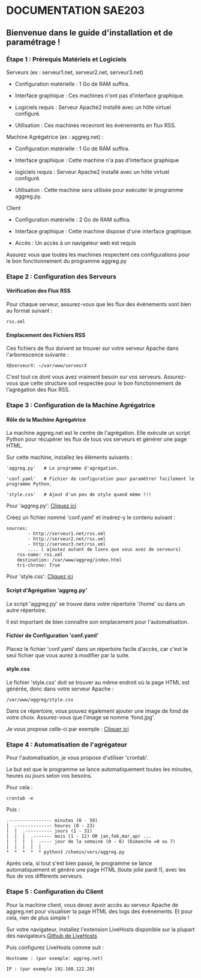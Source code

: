 # DOCUMENTATION SAE203

## Bienvenue dans le guide d'installation et de paramétrage !




### Étape 1 : Prérequis Matériels et Logiciels


Serveurs (ex : serveur1.net, serveur2.net, serveur3.net)

- Configuration matérielle : 1 Go de RAM suffira.

- Interface graphique : Ces machines n'ont pas d'interface graphique.

- Logiciels requis : Serveur Apache2 installé avec un hôte virtuel configuré.

- Utilisation : Ces machines recevront les événements en flux RSS.



Machine Agrégatrice (ex : aggreg.net) :

- Configuration matérielle : 1 Go de RAM suffira.

- Interface graphique : Cette machine n'a pas d'interface graphique

- logiciels requis : Serveur Apache2 installé avec un hôte virtuel configuré.

- Utilisation : Cette machine sera utilisée pour exécuter le programme aggreg.py.



Client

- Configuration matérielle : 2 Go de RAM suffira.

- Interface graphique : Cette machine dispose d'une interface graphique.

- Accès : Un accès à un navigateur web est requis



Assurez vous que toutes les machines respectent ces configurations pour le bon fonctionnement du programme aggreg.py




### Etape 2 : Configuration des Serveurs



#### Vérification des Flux RSS

Pour chaque serveur, assurez-vous que les flux des événements sont bien au format suivant :

    rss.xml


#### Emplacement des Fichiers RSS

Ces fichiers de flux doivent se trouver sur votre serveur Apache dans l'arborescence suivante :

    X@serveurX: ~/var/www/serveurX 


C'est tout ce dont vous avez vraiment besoin sur vos serveurs. Assurez-vous que cette structure soit respectée pour le bon fonctionnement de l'agrégation des flux RSS.




### Etape 3 : Configuration de la Machine Agrégatrice



#### Rôle de la Machine Agrégatrice


La machine aggreg.net est le centre de l'agrégation. Elle exécute un script Python pour récupérer les flux de tous vos serveurs et générer une page HTML.


Sur cette machine, installez les éléments suivants :

    'aggreg.py'   # Le programme d'agrégation.

    'conf.yaml'   # Fichier de configuration pour paramétrer facilement le programme Python.

    'style.css'   # Ajout d'un peu de style quand même !!!


Pour 'aggreg.py': [Cliquez ici](AggregPy.md)


Créez un fichier nommé 'conf.yaml' et insérez-y le contenu suivant :

    sources:                                    
            - http://serveur1.net/rss.xml
            - http://serveur2.net/rss.xml
            - http://serveur3.net/rss.xml
            .... ( ajoutez autant de liens que vous avez de serveurs)
        rss-name: rss.xml                           
        destination: /var/www/aggreg/index.html     
        tri-chrono: True     


Pour 'style.css': [Cliquez ici](StyleCss.md)



#### Script d'Agrégation 'aggreg.py'

Le script 'aggreg.py' se trouve dans votre répertoire '/home' ou dans un autre répertoire.

Il est important de bien connaître son emplacement pour l'automatisation.


#### Fichier de Configuration 'conf.yaml'

Placez le fichier 'conf.yaml' dans un répertoire facile d'accès, car c'est le seul fichier que vous aurez à modifier par la suite.


#### style.css

Le fichier 'style.css' doit se trouver au même endroit où la page HTML est générée, donc dans votre serveur Apache :

    /var/www/aggreg/style.css

Dans ce répertoire, vous pouvez également ajouter une image de fond de votre choix. Assurez-vous que l'image se nomme 'fond.jpg'. 

Je vous propose celle-ci par exemple : [Cliquer ici](https://drive.google.com/file/d/1Pug2jDliUAHsWg-INjGTAQo20B8lawGK/view?usp=drive_link)




### Etape 4 : Automatisation de l'agrégateur


Pour l'automatisation, je vous propose d'utiliser 'crontab'.

Le but est que le programme se lance automatiquement toutes les minutes, heures ou jours selon vos besoins.

Pour cela :

    crontab -e

Puis :

    .---------------- minutes (0 - 59)
    |  .------------- heures (0 - 23)
    |  |  .---------- jours (1 - 31)
    |  |  |  .------- mois (1 - 12) OR jan,feb,mar,apr ...
    |  |  |  |  .---- jour de la semaine (0 - 6) (Dimanche =0 ou 7)
    |  |  |  |  |
    *  *  *  *  * python3 /chemin/vers/aggreg.py


Après cela, si tout s'est bien passé, le programme se lance automatiquement et génère une page HTML (toute jolie pardi !), avec les flux de vos différents serveurs.




### Etape 5 : Configuration du Client


Pour la machine client, vous devez avoir accès au serveur Apache de aggreg.net pour visualiser la page HTML des logs des événements. Et pour cela, rien de plus simple !


Sur votre navigateur, installez l'extension LiveHosts disponible sur la plupart des navigateurs.[Github de LiveHosts](https://github.com/Aioros/livehosts)

Puis configurez LiveHosts comme suit :

    Hostname : (par exemple: aggreg.net)

    IP : (par exemple 192.168.122.20)





